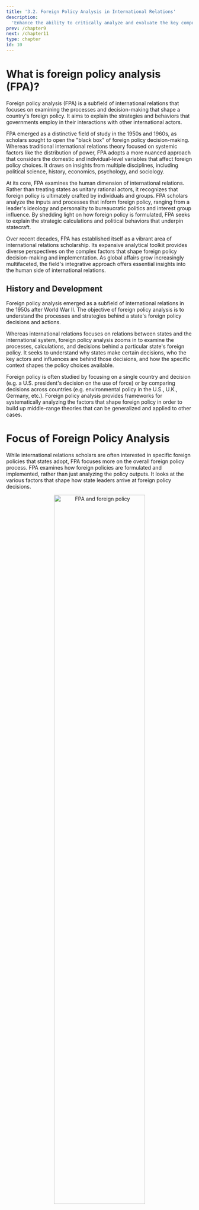 ```yaml
---
title: '3.2. Foreign Policy Analysis in International Relations'
description:
  'Enhance the ability to critically analyze and evaluate the key components of foreign policy, including the level of analysis, decision-making models, and factors influencing foreign policy decisions.'
prev: /chapter9
next: /chapter11
type: chapter
id: 10
---
```


<exercise id="1" title="Introduction To Foreign Policy Analysis And Foreign Policy In IR">      


# What is foreign policy analysis (FPA)?

Foreign policy analysis (FPA) is a subfield of international relations that focuses on examining the processes and decision-making that shape a country's foreign policy. It aims to explain the strategies and behaviors that governments employ in their interactions with other international actors.

FPA emerged as a distinctive field of study in the 1950s and 1960s, as scholars sought to open the "black box" of foreign policy decision-making. Whereas traditional international relations theory focused on systemic factors like the distribution of power, FPA adopts a more nuanced approach that considers the domestic and individual-level variables that affect foreign policy choices. It draws on insights from multiple disciplines, including political science, history, economics, psychology, and sociology.

At its core, FPA examines the human dimension of international relations. Rather than treating states as unitary rational actors, it recognizes that foreign policy is ultimately crafted by individuals and groups. FPA scholars analyze the inputs and processes that inform foreign policy, ranging from a leader's ideology and personality to bureaucratic politics and interest group influence. By shedding light on how foreign policy is formulated, FPA seeks to explain the strategic calculations and political behaviors that underpin statecraft.

Over recent decades, FPA has established itself as a vibrant area of international relations scholarship. Its expansive analytical toolkit provides diverse perspectives on the complex factors that shape foreign policy decision-making and implementation. As global affairs grow increasingly multifaceted, the field's integrative approach offers essential insights into the human side of international relations.

## History and Development

Foreign policy analysis emerged as a subfield of international relations in the 1950s after World War II. The objective of foreign policy analysis is to understand the processes and strategies behind a state's foreign policy decisions and actions.

Whereas international relations focuses on relations between states and the international system, foreign policy analysis zooms in to examine the processes, calculations, and decisions behind a particular state's foreign policy. It seeks to understand why states make certain decisions, who the key actors and influences are behind those decisions, and how the specific context shapes the policy choices available.

Foreign policy is often studied by focusing on a single country and decision (e.g. a U.S. president's decision on the use of force) or by comparing decisions across countries (e.g. environmental policy in the U.S., U.K., Germany, etc.). Foreign policy analysis provides frameworks for systematically analyzing the factors that shape foreign policy in order to build up middle-range theories that can be generalized and applied to other cases.

# Focus of Foreign Policy Analysis

While international relations scholars are often interested in specific foreign policies that states adopt, FPA focuses more on the overall foreign policy process. FPA examines how foreign policies are formulated and implemented, rather than just analyzing the policy outputs. It looks at the various factors that shape how state leaders arrive at foreign policy decisions.

<center> <img src="modules\FPA and foreign policy.png" alt="FPA and foreign policy" width="70%" /> </center>

<br>

Some key aspects of foreign policy analysis include:

- Understanding the process through which foreign policy decisions are made, such as the roles of different government institutions, interest groups, public opinion, and individual leaders.
- Identifying the factors that constrain or enable foreign policy options for state leaders, like a country's relative power, economic conditions, and relationships with allies.
- Studying how psychological factors like perception, misperception, and cognitive biases can influence foreign policy choices.
- Examining whether foreign policy decisions are made through rational cost-benefit analyses versus being shaped by non-rational factors like emotions, values, or historical analogies.
- Analyzing the domestic and bureaucratic politics that affect how state interests and preferences are defined in foreign policy.

# Three Paradigmatic works of Foreign Policy Analysis

**Richard Synder** contributed a focus on the decision making process itself as part of the explanation, rather than just foreign policy outputs. For example, the decision making process, such as voting, will influence a country's foreign policy.

**James Rosenau** developed actor-specific theory that would lead to the development of generalizable propositions at the level of middle-range theory. Based on Rosenau's work, a policy is based on the actor behavior. For example, we think that in the case of a trade war, the US acted aggressively because overall the US attitude was like that from the start.

**Harold and Margaret Sprout** believed that foreign policy can only be explained with reference to the psycho-milieu (the psychological, situational, political and social contexts) of the individuals involved in decision making. They thought that foreign policy can be explained based on psychology or reaction to the context. For example, Soeharto's authoritarian behavior had an impact on Indonesian foreign policy during the New Order era.

<center> <img src="modules\paradigmatic of FPA.png" alt="paradigmatic of FPA" width="70%" /> </center>


</exercise>

<exercise id="2" title="Level Of Analysis In Foreign Policy Decision Making">      

# Level of Analysis in Foreign Policy Decision Making

## Individual-level analysis

Individual-level analysis involves understanding how the human decision-making process influences foreign policy. Foreign policy making is much more likely than domestic policy making to be centered on a country’s top leadership.

Some key factors considered in individual-level analysis:

- **Cognitive Factors**: How do decision makers perceive the world and process information? What are their core beliefs and paradigms? How do they interpret new information? Cognitive biases can skew perceptions.
- **Emotional Factors**: Emotions like fear, anger, or grief can shape policy choices. Stressful situations may impair rational thinking. Psychological traits like risk tolerance play a role.
- **Psychological Factors**: Personality traits, mental health, ego, ambitions - these can determine if leaders are aggressive, cautious, reactive, or proactive. Psychological biases influence interpretation of events.
- **Biological Factors**: Health issues, medications, sleep patterns, or substance use can impact judgment and energy levels. Age and generational experiences may shape perspectives.
- **Perceptions**: How do leaders view threats, opportunities, and options? Flawed threat perceptions can lead to missteps. Optimism or pessimism colors choices. Selective perception reinforces biases.

Understanding how these individual-level factors shape foreign policy decision making provides insight into why leaders make certain choices. Psychology, emotions, biology, and perceptions fundamentally influence human behavior and judgment.

## State Level Analysis

State level analysis examines how factors within a state influence its foreign policy decisions and actions. This includes aspects like the type of government, political culture, and domestic actors like bureaucracies.

### Type of Government

The type of government a country has affects how foreign policy decisions are made. In authoritarian governments, the leader often has absolute power over foreign policy. Democratic governments tend to have more diverse inputs, oversight, and constraints on executive power over foreign policy. Parliamentary systems allow for faster policy changes while presidential systems generally promote more continuity.

### Political Culture

A country's history, values, ideology, and beliefs shape its political culture and outlook on international relations. Political culture helps determine what foreign policy goals and actions are seen as legitimate or acceptable. For example, pacifist cultures are less likely to support military interventions.

### Bureaucracies

Government agencies and bureaucracies are important actors in foreign policymaking. They provide intelligence, analysis, options, and implementation plans to leaders. Larger bureaucracies can develop institutional cultures and capabilities that shape what policy options get priority. Competing bureaucracies can lead to rivalries over policy.

## System-Level Analysis

System-level analysis focuses on the external constraints on foreign policy that arise from the structure of the international system. Countries do not make foreign policy decisions in a vacuum - they must account for systemic factors like power dynamics, economic realities, and international norms.

**Power Relationships**

The distribution of power in the international system affects foreign policy decision-making. The number of great powers and how they relate to one another is important. A multipolar system with several powerful actors creates different constraints than a bipolar system with two superpowers or a unipolar system with one hegemon. The global and regional context of power also matters.

**Economic Realities**

Economic interdependence between states and relative gains/losses factor into foreign policy calculations. Seeking absolute economic gains is often tempered by concerns over relative gains compared to other states. Economic sanctions and incentives are tools used to influence foreign policy behavior.

**International Norms**

Prevailing norms and expectations around issues like human rights, non-intervention, and weapons non-proliferation shape foreign policy options. Reputation and credibility matter when states consider adhering to or violating international norms. Norms evolve over time and state actions can modify norms.

<center> <img src="modules\levels of analysis.png]" alt="levels of analysis" width="70%" /> </center>

<br>

## Case Study: The Vietnam War

The Vietnam War presents an interesting case study for foreign policy analysis. The war lasted from 1955 to 1975, with direct U.S. involvement from 1965 to 1973. There are several key factors that influenced U.S. foreign policy decisions during this time:

**Individual Level**

- President Lyndon B. Johnson's personality and leadership style impacted his decisions to escalate and continue the war. As an ambitious politician, he felt pressure not to be the first president to "lose a war."
- Secretary of Defense Robert McNamara pushed for the use of statistical analysis and "metrics" to measure success in Vietnam. This focus on data versus reality on the ground contributed to continued involvement.
- Cognitive biases and the " anchoring effect" caused leaders to stick with their initial assessments that victory could be achieved.

**State Level**

- The organizational bureaucracy of the military and defense departments enabled continuation of failed policies. Dissenting perspectives were pushed aside.
- Congress initially gave broad war powers to the President without oversight, enabling unilateral decision making.

**System Level**

- The Cold War environment and containment policy led to the view that loss in Vietnam meant loss of credibility globally.
- Domino theory exaggerated risks of communism spreading across Southeast Asia.

In summary, the complex foreign policy decisions during the Vietnam War can be analyzed through the three levels of FPA theory. Cognitive biases, individual beliefs, organizational factors, and the Cold War system all combined to shape the tragic decisions made by U.S. leaders.


</exercise>

<exercise id="3" title="Understanding Models Of Decision Making In Foreign Policy Analysis">      

# Why we should study Foreign Policy Analysis?

FPA examines the decision-making process involved in making foreign policy, including the key actors, institutions, beliefs, perceptions, and domestic and international pressures that influence policy choices. It seeks to shed light on how and why foreign policy decisions are made.

At its core, FPA seeks to understand and explain the causes and consequences of foreign policy decisions. It is an interdisciplinary field, drawing on theories and insights from psychology, sociology, economics, history, and other fields to enrich explanations for foreign policy behavior.

Some key questions examined in FPA include:

- How do domestic politics and institutions shape foreign policy decisions?
- What role do individual leaders and their beliefs play in foreign policy choices?
- How do states perceive and misperceive each other?
- Why do conflicts between states emerge and how are they resolved?
- How and why do foreign policies change over time?

By studying real-world cases, FPA scholars build and test theories about foreign policy decision-making and behavior. The goal is to develop generalized explanations for why states act the way they do in the international arena.

# The differences of FPA before and after 1950

Before the 1950s, Foreign Policy Analysis (FPA) primarily focused on the outcomes and outputs of foreign policy decisions. Analysts sought to describe and explain the foreign policies that states pursued without much consideration for the underlying decision-making process. The analytical focus was on what policies states adopted rather than how and why they made those decisions.

After the 1950s, FPA underwent significant changes as the field incorporated insights from cognitive and social psychology.

In essence, post-1950s FPA adopted a decision-making approach focused on comprehending the inputs, process, and outputs of foreign policy. Analysts aimed to elucidate the cognitive patterns, biases, motivations, and perceptions of decision-makers that drive state behavior. This contrasted sharply with pre-1950s FPA that simply looked at foreign policy outputs devoid of process analysis.

# Biases on Decision-Making Process 

Decision makers often encounter cognitive biases that influence their judgements during policy making. These biases stem from the inherent limitations in human cognition and perception. Some common biases include:

**Cognitive Biases**

- **Focusing on short-term benefits** rather than considering longer-term consequences. Leaders may opt for quick wins rather than solutions that require more time and effort.
- **Preference for past choices** - Leaders often prefer alternatives that are in line with their previous decisions, even if new options may be more beneficial.
- **Single alternative focus** - Fixating on only one policy option rather than considering multiple alternatives. This narrow focus can overlook better solutions.
- **Wishful thinking** - Leaders tend to favor outcomes they desire, leading them to subjectively assess options and risks.
- **Overconfidence** - Overestimating one's own abilities while underestimating challenges or opponents. This hubris leads to risky gambles based on false self-assurance.
- **Groupthink** - Conformity to a consensus view in a group that discourages dissenting opinions. This convergence leads to poor decisions going unchallenged.
- **Selective information processing** - Paying attention to facts that reinforce pre-existing positions while ignoring contradicting evidence. This bias entrenches beliefs and dismisses critical analysis.

# Types of Decision

One major way to classify foreign policy decisions is based on their timeframe and relationship to other decisions. The main types include:

- **One-shot (single) decisions**: These are isolated, non-repeated decisions that the policymaker makes only once. Examples could include recognizing a new government after a coup, or deciding to go to war. They do not directly connect to past or future decisions.
- **Interactive decisions**: These involve repeated interactions between two or more states in an ongoing relationship, like negotiations or arms races. The interactions are interdependent, so each decision influences the next one. For example, two states engaging in a series of negotiations have interactive decisions, where offers in one round impact the next.
- **Sequential decisions**: These are a series of decisions that are related over time but made individually rather than interactively. Early choices set the context for later ones. An example could be a state deciding first whether to seek nuclear weapons, next whether to test them, and then later whether to deploy them. Each choice sets the stage for the next phase.
- **Sequential-interactive decisions**: The most complex type, these combine sequential choices by one policymaker with interactive decisions vis-a-vis another actor. For instance, an extended conflict has sequential decisions within each government about their military strategy combined with interactive exchanges like ceasefire offers between the governments.

# Model of Decision-Making

## Rational Actor Model (RAM)

The Rational Actor Model (RAM) assumes that decision makers are rational actors who make policy choices based on a rational calculation of costs and benefits. According to RAM, leaders identify foreign policy problems, determine goals, gather information, develop alternative solutions, analyze the costs and benefits of each alternative, and select the optimal policy option that maximizes benefits.

RAM has its roots in economics and uses concepts such as utility maximization to model decision making. It assumes that actors have consistent, ordered preferences and make decisions systematically based on available information. However, RAM has limitations. Critics argue that real-world policymaking rarely follows such a linear, rational process due to cognitive limitations and time constraints. The theory of bounded rationality recognizes that rationality is limited by the information available, cognitive limitations, and time constraints.

### The steps of Rational Model of Decision Making

**A set of steps in the rational model (Greg Crashman,1993)** :
- Identify problem
- Identify and rank goals (preferences)
- Gather information (this can be ongoing)
- Identify alternatives for reaching goals
- Analyze alternatives by considering consequences and effectiveness (costs and benefits) of each alternative and probabilities associated with success (transitivity)
- Select alternative that maximizes chances of selecting best alternative as determined in step five
- Implement decision
- Monitor and evaluate

# Game Theory Model (GTM)


The Game Theory Model (GTM) views foreign policy decisions as strategic choices made in an interactive decision making environment. GTM uses game theory and concepts like payoffs, strategies, and equilibria to analyze decision making. It examines how a state's foreign policy is shaped by strategic interactions with other states.

According to GTM, leaders look at domestic politics and international systemic factors when making decisions. GTM has been used to analyze decisions made by states, terrorist groups, and governments. It simplifies complex state relationships into strategic games with equilibria. GTM provides insights into counterintuitive behaviors between states based on their interdependent decisions.

In every game in game theory there are 3 components, namely **Actor, Strategy and Rules**. These rules can also be in the form of rewards or punishments for actors. In game theory there is also equilibrium, namely 'the outcome that most likely'

Some key game theory models used in foreign policy analysis are Prisoner's Dilemma and Chicken Game. These models have implications for strategies like precommitment and brinkmanship in foreign policy. Tit-for-Tat is a game theory strategy that promotes cooperation based on reciprocity. Overall, GTM views foreign policy decisions as strategic choices shaped by both domestic and international factors. It provides a systematic way to analyze interactive decision making.

<center> <img src="modules\game theory and RAM.png" alt="game theory and RAM" width="70%" /> </center>

<br>

### Prisoner's Dilemma

Prisoner's dilemma is an example of a game in game theory and uses one-shot decision making and there are 2 actors. Analysis of this dilemma can provide insights into how states and other actors make decisions under constrained information.

Analysis example:

In the prisoner's dilemma, there are two suspects who are questioned separately by the police. Each suspect has a choice - they can either accept the police's offer to testify against their partner, or they can refuse and remain loyal. This decision is made with limited information since the suspects do not know what choice the other will make and cannot communicate beforehand.

Strategy:

1. They can accept the offer offered by the police. This means they testify and confront each other against their fellow suspects
2. They can refuse the police's offer and remain loyal to their partners (other suspects). Remaining loyal may have many drawbacks because other suspects are not guaranteed to do the same

Because the players do not know the other's decision, they will choose the option that gives them the best personal outcome, which is to accept the deal and testify. This is called minimax behavior - both players avoid the worst possible outcome from the other's choices. Since both suspects testify, the police do not need to offer a generous deal.

However, if the prisoners could communicate before deciding, they could agree to both reject the deal and refrain from testifying against each other, preventing the police from connecting them to additional crimes. The inability to coordinate decisions results in a less optimal outcome for both prisoners.

**Application in prisoner's dilemma:**

Payoffs (possible outcomes):

- -5: this is the worst result, the suspect who gets this will get a heavy sentence because the other suspect gave the police testimony about himself
- -2 : this is better than the worst. The suspect still felt the loss because he had to be imprisoned for a while as a result of being determined by the police to have committed a lesser crime
- 2 : this result is slightly better because the suspect accepted the police's offer of a deal and was offered leniency
- 5: a suspect who accepts an offer of agreement by the police gets the best results if the other suspect refuses to cooperate and rejects the police's offer and cooperates with the other suspect

<center> <img src="modulesPD example FPA.png" alt="PD example FPA" width="70%" /> </center>

<br>

## Chicken Game

Chicken Game is a model used in game theory to analyze decision making between two actors in a high stakes situation. The premise is that two actors engage in a dangerous act, and whoever "swerves" or backs down first is the loser. This tests resolve and willingness to accept risk.

Some key aspects of Chicken Game are:

- Brinkmanship - the strategy of pushing a dangerous situation to the brink of catastrophe in order to force the other actor to back down. This tests nerves and resolve.
- Precommitment - the act of committing to a course of action by eliminating your own ability to back out. This signals to the other actor that you will not swerve or back down.

A classic example is the nuclear arms race during the Cold War. The US and Soviet Union continued building larger and larger stockpiles of nuclear weapons to signal their resolve. Neither wanted to be the first to back down from the arms race, but if neither did, the result could be mutual nuclear annihilation.

Chicken Game illustrates how ego, reputation, and domestic political pressure can cause states to engage in risky brinkmanship despite potentially catastrophic outcomes. Understanding Chicken Game dynamics can shed light on nuclear deterrence, territorial disputes, outbreaks of war, and other foreign policy challenges involving reputational stakes and high risks.

**Analysis example**:

2 car drivers drive their cars facing each other. And they drive each other straight. The one who turns his car first loses.

• If both cars swerve each other, they both lose but prevent the worst outcome, namely a collision.
• If only 1 driver swerves his car, he loses more than if both drivers swerve their car.

Ranked :

1. Winner (other drivers avoid)
2. Survivor (both avoid)
3. Sucker (other driver wins)
4. Crash (no one avoids it)

Example of a real life case: nuclear

To win the Chicken Game, a player must do whatever it takes to win and avoid losing, this is called 'precommitment'. In the analysis example, this can be done by deactivating the driver's steering wheel. This is a signal to other players that they will not shy away. Because of this, Chicken Game has implications for 'brinkmanship'. Brinkmanship is the act of pushing a dangerous situation to the brink of destruction in order to gain maximum profit and prevent other players from avoiding it. 

## Tit-For-Tat

The tit-for-tat strategy is a game theory approach that confronts the challenges presented in the prisoner's dilemma analysis. This strategy aims to create the best possible outcome for both prisoners in the prisoner's dilemma scenario.

The outline of the tit-for-tat strategy is:

1. When arrested for the first time, do not betray your partner.
2. When caught again: do what the other player did when they were previously caught. If they betrayed you, betray them back. If they cooperated, cooperate back.

In essence, tit-for-tat is a cooperative strategy based on mutual retaliation. The goal is to incentivize cooperation from the other player through a "one betrayal for one betrayal" approach. If the other player cooperates, you cooperate back to reward and encourage that behavior. If they betray, you betray back to punish the behavior.

The tit-for-tat thinking involves:

- Never being the first to betray your partner.
- Only retaliating after the other player has already betrayed you first.
- Forgiving after a single retaliation.

This sets up a reciprocal system of retaliation that aims to maximize cooperation between the two prisoners. The winner is the prisoner who can effectively cooperate while also punishing betrayals when absolutely required. By balancing cooperation and measured retaliation, the tit-for-tat strategy creates the possibility for the best outcome for both players.

</exercise>

<exercise id="4" title="Factor Affecting Foreign Policy Decision">      



</exercise>

<exercise id="5" title="Public Opinion, Media And Foreign Policy">      



</exercise>


